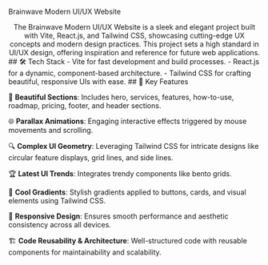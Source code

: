 <h8 align="center">Brainwave Modern UI/UX Website</h8>
<div align="center"> 
The Brainwave Modern UI/UX Website is a sleek and elegant project built with Vite, React.js, and Tailwind CSS, showcasing cutting-edge UX concepts and modern design practices. This project sets a high standard in UI/UX design, offering inspiration and reference for future web applications.
</div>
## <a>🛠 Tech Stack</a>
- Vite for fast development and build processes.
-  React.js for a dynamic, component-based architecture.
-  Tailwind CSS for crafting beautiful, responsive UIs with ease.
## <a>🌟 Key Features</a>

📌 **Beautiful Sections**: Includes hero, services, features, how-to-use, roadmap, pricing, footer, and header sections.

🌐 **Parallax Animations**: Engaging interactive effects triggered by mouse movements and scrolling.

🔍 **Complex UI Geometry**: Leveraging Tailwind CSS for intricate designs like circular feature displays, grid lines, and side lines.

🏆 **Latest UI Trends**: Integrates trendy components like bento grids.

🎉 **Cool Gradients**: Stylish gradients applied to buttons, cards, and visual elements using Tailwind CSS.

📱 **Responsive Design**: Ensures smooth performance and aesthetic consistency across all devices.

🏗 **Code Reusability & Architecture**: Well-structured code with reusable components for maintainability and scalability.
